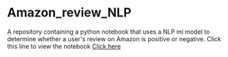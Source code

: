 # Amazon_review_NLP
A repository containing a python notebook that uses a NLP ml model to determine whether a user's review on Amazon is positive or negative.
Click this line to view the notebook [Click here](https://github.com/cameronrj/amazon_review_NLP/blob/main/Amazon_review_nlp_notebook.ipynb)
